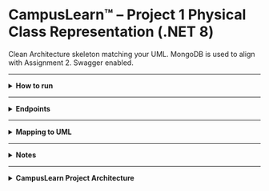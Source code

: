# CampusLearn™ – Project 1 Physical Class Representation (.NET 8)

Clean Architecture skeleton matching your UML. MongoDB is used to align with Assignment 2. Swagger enabled.

---

<Details>
  <summary><b>How to run</b></summary>
  <ol>
    <li>Ensure MongoDB is reachable (Atlas or local). Update `src/CampusLearn.Api/appsettings.json`.</li>
    <li>Open `CampusLearn.sln` in **Visual Studio 2022** or VS Code with C# Dev Kit.</li>
    <li>Set startup project to **CampusLearn.Api** and F5.</li>
  </ol>
</Details>

---

<details>
    <summary><b>Endpoints</b></summary>
    <ul>
        <li><code>POST /api/users/register</code> { name, email, password, role }</li>
        <li><code>POST /api/topics</code> { creatorUserId, title, description, moduleCode }</li>
        <li><code>POST /api/topics/question</code> { topicId, studentId, content, isAnonymous }</li>
        <li><code>POST /api/topics/respond</code> { topicId, questionId, userId, content }</li>
        <li><code>GET /api/topics/latest?take=10</code></li>
    </ul>
</details>

---

<details>
    <summary><b>Mapping to UML</b></summary>
    <ul>
        <li><code>User</code> (base) with <code>Student</code>, <code>Tutor</code>, <code>Admin</code> derived classes.</li>
        <li>Core entities: <code>Topic</code>, <code>Question</code>, <code>Response</code>, <code>Resource</code>.</li>
        <li>Communications: <code>Forum</code> (skeleton), <code>PrivateMessage</code> (POCO), <code>NotificationService</code> (interface).</li>
        <li>AI Assistant: <code>IAIChatbot</code> interface.</li>
    </ul>
</details>

---

<details>
    <summary><b>Notes</b></summary>
    <ul>
        <li>Keep passwords hashed (SHA256 placeholder).</li>
        <li>Add auth later using JWT and role-based policies.</li>
        <li>Repository & Service layers wired via DI.</li>
    </ul>
</details>

---

<details>
    <summary><b>CampusLearn Project Architecture</b></summary>
    <p>This project is structured using a Clean Architecture approach, with each component serving a distinct purpose. The separation of concerns makes the codebase more organized, maintainable, and testable.</p>
    <ul>
        <li>
            <strong>CampusLearn.Api</strong>: <br> This is the presentation layer and the entry point of the application. It's responsible for handling incoming web requests (like HTTP requests from a browser or another service) and exposing the application's functionality. This project contains the controllers that define the web API endpoints and references the Application project to access the business logic.
        </li>
        <li>
            <strong>CampusLearn.Application</strong>: <br> This is the application layer. It contains the core business logic, use cases, and application-specific rules. It defines the operations the application can perform, such as "create a course" or "enroll a student," and orchestrates the flow of data between the other layers. This layer depends on the Domain and Infrastructure projects to perform its tasks.
        </li>
        <li>
            <strong>CampusLearn.Domain</strong>: <br> This is the domain layer or the core of the application. It contains the essential business entities (like Student or Course), value objects, and business rules that are independent of any specific technology. This project is at the center of the architecture and has no dependencies on the other projects, ensuring it remains focused on the business problem.
        </li>
        <li>
            <strong>CampusLearn.Infrastructure</strong>: <br> This is the infrastructure layer. It handles all the technical details and external dependencies. This includes code for interacting with a database, external services, file systems, or other third-party libraries. This layer is referenced by the Application project to perform tasks like data persistence and by the API project for specific infrastructure-related concerns.
        </li>
    </ul>
</details>
